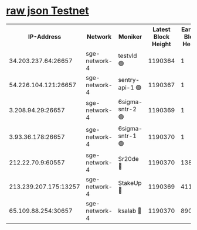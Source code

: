 
[raw json Testnet](https://rpc-check.sget.stavr.tech/sget/rpc-sget-result.json)
=


<table><tr><th>IP-Address</th><th>Network</th><th>Moniker</th><th>Latest Block Height</th><th>Earliest Block Height</th><th>Catching Up</th><th>Tx Index</th><th>Voting Power</th><th>Scan Time</th></tr><tr><td>34.203.237.64:26657</td><td>sge-network-4</td><td>testvld 🟢</td><td>1190364</td><td>1</td><td>False</td><td>on</td><td>0</td><td>2024-01-20T14:39:24.247606828UTC</td></tr><tr><td>54.226.104.121:26657</td><td>sge-network-4</td><td>sentry-api-1 🟢</td><td>1190367</td><td>1</td><td>False</td><td>on</td><td>0</td><td>2024-01-20T14:39:41.216364062UTC</td></tr><tr><td>3.208.94.29:26657</td><td>sge-network-4</td><td>6sigma-sntr-2 🟢</td><td>1190369</td><td>1</td><td>False</td><td>on</td><td>0</td><td>2024-01-20T14:39:51.614952490UTC</td></tr><tr><td>3.93.36.178:26657</td><td>sge-network-4</td><td>6sigma-sntr-1 🟢</td><td>1190370</td><td>1</td><td>False</td><td>on</td><td>0</td><td>2024-01-20T14:39:54.407651243UTC</td></tr><tr><td>212.22.70.9:60557</td><td>sge-network-4</td><td>Sr20de 🔴</td><td>1190370</td><td>138001</td><td>False</td><td>on</td><td>104</td><td>2024-01-20T14:39:57.366854768UTC</td></tr><tr><td>213.239.207.175:13257</td><td>sge-network-4</td><td>StakeUp 🔴</td><td>1190369</td><td>411001</td><td>False</td><td>off</td><td>100</td><td>2024-01-20T14:39:50.504658258UTC</td></tr><tr><td>65.109.88.254:30657</td><td>sge-network-4</td><td>ksalab 🔴</td><td>1190370</td><td>890001</td><td>False</td><td>off</td><td>1148</td><td>2024-01-20T14:39:54.831898298UTC</td></tr></table>
